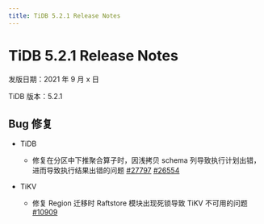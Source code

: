 ```yaml
---
title: TiDB 5.2.1 Release Notes
---
```


# TiDB 5.2.1 Release Notes

发版日期：2021 年 9 月 x 日

TiDB 版本：5.2.1

## Bug 修复

+ TiDB

    - 修复在分区中下推聚合算子时，因浅拷贝 schema 列导致执行计划出错，进而导致执行结果出错的问题 [#27797](https://github.com/pingcap/tidb/issues/27797) [#26554](https://github.com/pingcap/tidb/issues/26554)

+ TiKV

    - 修复 Region 迁移时 Raftstore 模块出现死锁导致 TiKV 不可用的问题 [#10909](https://github.com/tikv/tikv/issues/10909)

